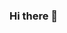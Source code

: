### Hi there 👋

<!--
**siyanz252/siyanz252** is a ✨ _special_ ✨ repository because its `README.md` (this file) appears on your GitHub profile.

Here are some ideas to get you started:
- 🌟 Please look for my other assignments in EX1. I put my assignments in EX1. Thank you！
- 🔭 I’m currently working on ...
- 🌱 I’m currently learning ...
- 👯 I’m looking to collaborate on ...
- 🤔 I’m looking for help with ...
- 💬 Ask me about ...
- 📫 How to reach me: ...
- 😄 Pronouns: ...
- ⚡ Fun fact: ...
-->
